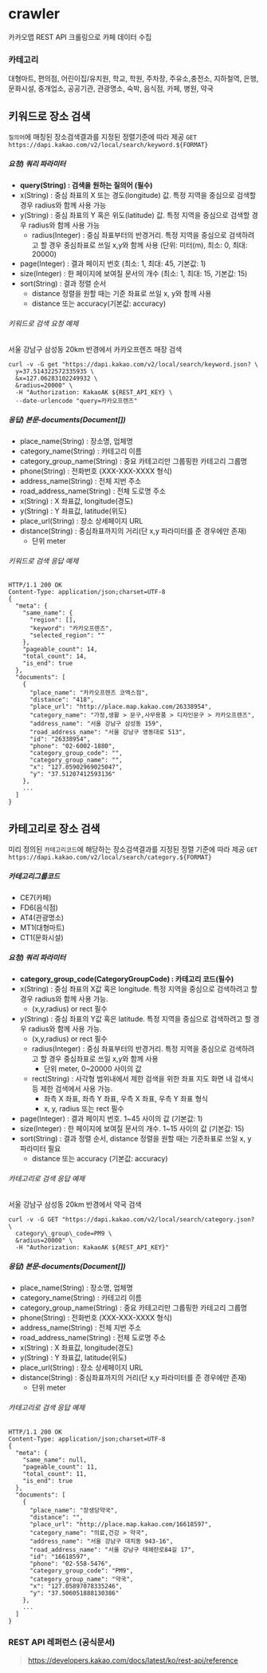 # crawler
카카오맵 REST API 크롤링으로 카페 데이터 수집

### 카테고리
대형마트, 편의점, 어린이집/유치원, 학교, 학원, 주차장, 주유소,충전소, 지하철역, 은행, 문화시설, 중개업소, 공공기관, 관광명소, 숙박, 음식점, 카페, 병원, 약국

## 키워드로 장소 검색
`질의어`에 매칭된 장소검색결과를 지정된 정렬기준에 따라 제공
`GET https://dapi.kakao.com/v2/local/search/keyword.${FORMAT}`
##### 요청) 쿼리 파라미터
- **query(String) : 검색을 원하는 질의어 (필수)**
- x(String) : 중심 좌표의 X 또는 경도(longitude) 값. 특정 지역을 중심으로 검색할 경우 radius와 함께 사용 가능
- y(String) : 중심 좌표의 Y 혹은 위도(latitude) 값. 특정 지역을 중심으로 검색할 경우 radius와 함께 사용 가능
  - radius(Integer) : 중심 좌표부터의 반경거리. 특정 지역을 중심으로 검색하려고 할 경우 중심좌표로 쓰일 x,y와 함께 사용
(단위: 미터(m), 최소: 0, 최대: 20000)
- page(Integer) : 결과 페이지 번호 (최소: 1, 최대: 45, 기본값: 1)
- size(Integer) : 한 페이지에 보여질 문서의 개수 (최소: 1, 최대: 15, 기본값: 15)
- sort(String) : 결과 정렬 순서
  - distance 정렬을 원할 때는 기준 좌표로 쓰일 x, y와 함께 사용
  - distance 또는 accuracy(기본값: accuracy)
###### 키워드로 검색 요청 예제
서울 강남구 삼성동 20km 반경에서 카카오프렌즈 매장 검색
```
curl -v -G get "https://dapi.kakao.com/v2/local/search/keyword.json? \
  y=37.514322572335935 \
  &x=127.06283102249932 \
  &radius=20000" \
  -H "Authorization: KakaoAK ${REST_API_KEY} \
  --date-urlencode "query=카카오프렌즈"
```
##### 응답) 본문-documents(Document[])
- place_name(String) : 장소명, 업체명
- category_name(String) : 카테고리 이름
- category_group_name(String) : 중요 카테고리만 그룹핑한 카테고리 그룹명
- phone(String) : 전화번호 (XXX-XXX-XXXX 형식)
- address_name(String) : 전체 지번 주소
- road_address_name(String) : 전체 도로명 주소
- x(String) : X 좌표값, longitude(경도)
- y(String) : Y 좌표값, latitude(위도)
- place_url(String) : 장소 상세페이지 URL
- distance(String) : 중심좌표까지의 거리(단 x,y 파라미터를 준 경우에만 존재)
  - 단위 meter
###### 키워드로 검색 응답 예제
```
HTTP/1.1 200 OK
Content-Type: application/json;charset=UTF-8
{
  "meta": {
    "same_name": {
      "region": [],
      "keyword": "카카오프렌즈",
      "selected_region": ""
    },
    "pageable_count": 14,
    "total_count": 14,
    "is_end": true
  },
  "documents": [
    {
      "place_name": "카카오프렌즈 코엑스점",
      "distance": "418",
      "place_url": "http://place.map.kakao.com/26338954",
      "category_name": "가정,생활 > 문구,사무용품 > 디자인문구 > 카카오프렌즈",
      "address_name": "서울 강남구 삼성동 159",
      "road_address_name": "서울 강남구 영동대로 513",
      "id": "26338954",
      "phone": "02-6002-1880",
      "category_group_code": "",
      "category_group_name": "",
      "x": "127.05902969025047",
      "y": "37.51207412593136"
    },
    ...
  ]
}
```


## 카테고리로 장소 검색
미리 정의된 `카테고리코드`에 해당하는 장소검색결과를 지정된 정렬 기준에 따라 제공
`GET https://dapi.kakao.com/v2/local/search/category.${FORMAT}`
##### 카테고리그룹코드
- CE7(카페)
- FD6(음식점)
- AT4(관광명소)
- MT1(대형마트)
- CT1(문화시설)

##### 요청) 쿼리 파라미터
- **category_group_code(CategoryGroupCode) : 카테고리 코드(필수)**
- x(String) : 중심 좌표의 X값 혹은 longitude. 특정 지역을 중심으로 검색하려고 할 경우 radius와 함께 사용 가능.
  - (x,y,radius) or rect 필수
- y(String) : 중심 좌표의 Y값 혹은 latitude. 특정 지역을 중심으로 검색하려고 할 경우 radius와 함께 사용 가능.
  - (x,y,radius) or rect 필수
  - radius(Integer) : 중심 좌표부터의 반경거리. 특정 지역을 중심으로 검색하려고 할 경우 중심좌표로 쓰일 x,y와 함께 사용
    - 단위 meter, 0~20000 사이의 값
  - rect(String) : 사각형 범위내에서 제한 검색을 위한 좌표
지도 화면 내 검색시 등 제한 검색에서 사용 가능.
    - 좌측 X 좌표, 좌측 Y 좌표, 우측 X 좌표, 우측 Y 좌표 형식
    - x, y, radius 또는 rect 필수
- page(Integer) : 결과 페이지 번호. 1~45 사이의 값 (기본값: 1)
- size(Integer) : 	한 페이지에 보여질 문서의 개수. 1~15 사이의 값 (기본값: 15)
- sort(String) : 결과 정렬 순서, distance 정렬을 원할 때는 기준좌표로 쓰일 x, y 파라미터 필요
  - distance 또는 accuracy (기본값: accuracy)
###### 카테고리로 검색 응답 예제
서울 강남구 삼성동 20km 반경에서 약국 검색
```
curl -v -G GET "https://dapi.kakao.com/v2/local/search/category.json? \
  category\_group\_code=PM9 \
  &radius=20000" \
  -H "Authorization: KakaoAK ${REST_API_KEY}"
```

##### 응답) 본문-documents(Document[])
- place_name(String) : 장소명, 업체명
- category_name(String) : 카테고리 이름
- category_group_name(String) : 중요 카테고리만 그룹핑한 카테고리 그룹명
- phone(String) : 전화번호 (XXX-XXX-XXXX 형식)
- address_name(String) : 전체 지번 주소
- road_address_name(String) : 전체 도로명 주소
- x(String) : X 좌표값, longitude(경도)
- y(String) : Y 좌표값, latitude(위도)
- place_url(String) : 장소 상세페이지 URL
- distance(String) : 중심좌표까지의 거리(단 x,y 파라미터를 준 경우에만 존재)
  - 단위 meter

###### 카테고리로 검색 응답 예제
```
HTTP/1.1 200 OK
Content-Type: application/json;charset=UTF-8
{
  "meta": {
    "same_name": null,
    "pageable_count": 11,
    "total_count": 11,
    "is_end": true
  },
  "documents": [
    {
      "place_name": "장생당약국",
      "distance": "",
      "place_url": "http://place.map.kakao.com/16618597",
      "category_name": "의료,건강 > 약국",
      "address_name": "서울 강남구 대치동 943-16",
      "road_address_name": "서울 강남구 테헤란로84길 17",
      "id": "16618597",
      "phone": "02-558-5476",
      "category_group_code": "PM9",
      "category_group_name": "약국",
      "x": "127.05897078335246",
      "y": "37.506051888130386"
    },
    ...
  ]
}
```

### REST API 레퍼런스 (공식문서)
> https://developers.kakao.com/docs/latest/ko/rest-api/reference